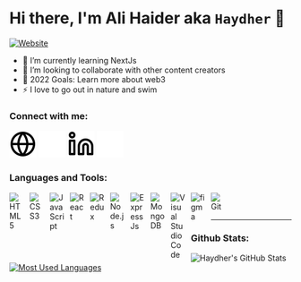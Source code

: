 # Hi there, I'm Ali Haider aka `Haydher` 👋

[![Website](https://img.shields.io/website?label=haydher.com&style=for-the-badge&url=https%3A%2F%2Fhaydher.com)](https://haydher.com)

- 🌱 I’m currently learning NextJs
- 👯 I’m looking to collaborate with other content creators
- 🥅 2022 Goals: Learn more about web3
- ⚡ I love to go out in nature and swim

### Connect with me:

[![website](./img/globe-light.svg)](https://haydher.com#gh-light-mode-only)
[![website](./img/globe-dark.svg)](https://haydher.com#gh-dark-mode-only)
[![website](./img/linkedin-light.svg)](https://linkedin.com/in/haydher#gh-light-mode-only)
[![website](./img/linkedin-dark.svg)](https://linkedin.com/in/haydher#gh-dark-mode-only)

### Languages and Tools:

[<img align="left" alt="HTML5" width="26px" src="https://cdn.jsdelivr.net/gh/devicons/devicon/icons/html5/html5-original.svg" style="padding-right:10px;" />](https://haydher.com)
[<img align="left" alt="CSS3" width="26px" src="https://cdn.jsdelivr.net/gh/devicons/devicon/icons/css3/css3-original.svg" style="padding-right:10px;" />](https://haydher.com)
[<img align="left" alt="JavaScript" width="26px" src="https://cdn.jsdelivr.net/gh/devicons/devicon/icons/javascript/javascript-original.svg" style="padding-right:10px;" />](https://haydher.com)
[<img align="left" alt="React" width="26px" src="https://cdn.jsdelivr.net/gh/devicons/devicon/icons/react/react-original.svg" style="padding-right:10px;" />](https://haydher.com)
[<img align="left" alt="Redux" width="26px" src="https://cdn.jsdelivr.net/gh/devicons/devicon/icons/redux/redux-original.svg" style="padding-right:10px;" />](https://haydher.com)
[<img align="left" alt="Node.js" width="26px" src="https://cdn.jsdelivr.net/gh/devicons/devicon/icons/nodejs/nodejs-original.svg" style="padding-right:10px;" />](https://haydher.com)
[<img align="left" alt="Express Js" width="26px" src="https://cdn.jsdelivr.net/gh/devicons/devicon/icons/express/express-original.svg" style="padding-right:10px;" />](https://haydher.com)
[<img align="left" alt="MongoDB" width="26px" src="https://cdn.jsdelivr.net/gh/devicons/devicon/icons/firebase/firebase-plain.svg" style="padding-right:10px;" />](https://haydher.com)
[<img align="left" alt="Visual Studio Code" width="26px" src="https://cdn.jsdelivr.net/gh/devicons/devicon/icons/vscode/vscode-original.svg" style="padding-right:10px;" />](https://haydher.com)
[<img align="left" alt="figma" width="26px" src="https://cdn.jsdelivr.net/gh/devicons/devicon/icons/figma/figma-original.svg" style="padding-right:10px;" />](https://haydher.com)
[<img align="left" alt="Git" width="26px" src="https://cdn.jsdelivr.net/gh/devicons/devicon/icons/git/git-original.svg" style="padding-right:10px;" />](https://haydher.com)

<br />
<br />

---

### Github Stats:

[<img align="left" alt="Haydher's GitHub Stats" margin-bottom="28px" src="https://github-readme-stats.vercel.app/api?username=haydher&show_icons=true&theme=tokyonight&include_all_commits=true&hide_border=false&title_color=ff652f&icon_color=FFE400&bg_color=09131B&text_color=ffffff&border_color=0c1a25&hide=issues,contribs" />](https://haydher.com)

[![Most Used Languages](https://github-readme-stats.vercel.app/api/top-langs/?username=haydher&layout=compact)](https://haydher.com)

[website]: https://haydher.com
[linkedin]: https://linkedin.com/in/haydher
